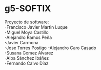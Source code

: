 # g5-SOFTIX
Proyecto de software:  
-Francisco Javier Martin Luque  
-Miguel Moya Castillo  
-Alejandro Ramos Peña  
-Javier Carmona   
-Jose Torres Postigo
-Alejandro Caro Casado  
-Susana Gomez Alvarez  
-Alba Sánchez Ibáñez  
-Fernando Calvo Díaz
